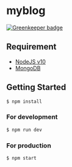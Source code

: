 # myblog

[![Greenkeeper badge](https://badges.greenkeeper.io/htdangkhoa/myblog.svg)](https://greenkeeper.io/)

## Requirement

- [NodeJS v10](https://nodejs.org/)
- [MongoDB](https://www.mongodb.com/)

## Getting Started
```bash
$ npm install
```

### For development

```bash
$ npm run dev
```

### For production
```bash
$ npm start
```